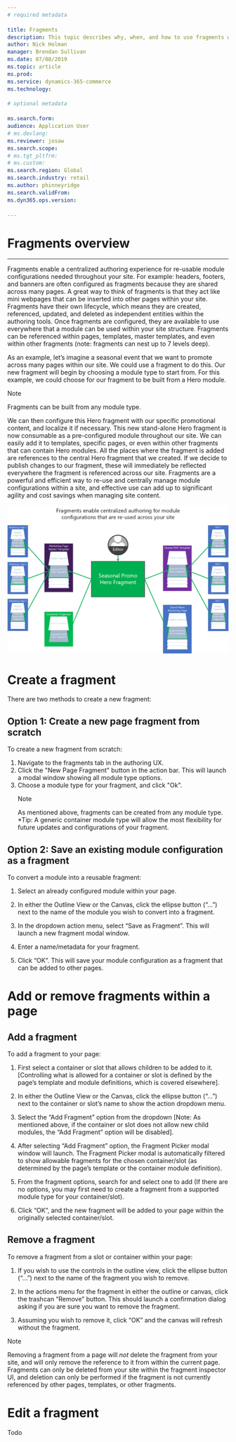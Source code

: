 ```yaml
---
# required metadata

title: Fragments
description: This topic describes why, when, and how to use fragments within the e-commerce authoring toolset.
author: Nick Holman
manager: Brendan Sullivan
ms.date: 07/08/2019
ms.topic: article
ms.prod: 
ms.service: dynamics-365-commerce
ms.technology: 

# optional metadata

ms.search.form:  
audience: Application User
# ms.devlang: 
ms.reviewer: josaw
ms.search.scope: 
# ms.tgt_pltfrm: 
# ms.custom: 
ms.search.region: Global
ms.search.industry: retail
ms.author: phinneyridge
ms.search.validFrom: 
ms.dyn365.ops.version: 

---
```

# Fragments overview
---
Fragments enable a centralized authoring experience for re-usable module configurations needed throughout your site. For example: headers, footers, and banners are often configured as fragments because they are shared across many pages. A great way to think of fragments is that they act like mini webpages that can be inserted into other pages within your site. Fragments have their own lifecycle, which means they are created, referenced, updated, and deleted as independent entities within the authoring tools. Once fragments are configured, they are available to use everywhere that a module can be used within your site structure. Fragments can be referenced within pages, templates, master templates, and even within other fragments (note: fragments can nest up to 7 levels deep).

As an example, let’s imagine a seasonal event that we want to promote across many pages within our site. We could use a fragment to do this. Our new fragment will begin by choosing a module type to start from. For this example, we could choose for our fragment to be built from a Hero module.
  > [!NOTE]
  > Fragments can be built from any module type. 
  
We can then configure this Hero fragment with our specific promotional content, and localize it if necessary. This new stand-alone Hero fragment is now consumable as a pre-configured module throughout our site. We can easily add it to templates, specific pages, or even within other fragments that can contain Hero modules. All the places where the fragment is added are references to the central Hero fragment that we created. If we decide to publish changes to our fragment, these will immediately be reflected everywhere the fragment is referenced across our site. Fragments are a powerful and efficient way to re-use and centrally manage module configurations within a site, and effective use can add up to significant agility and cost savings when managing site content.

![Common Concepts - Fragments Diagram 1](../commerce/media/fragment-figure1.png)
# Create a fragment
There are two methods to create a new fragment: 
## Option 1: Create a new page fragment from scratch
To create a new fragment from scratch:

1) Navigate to the fragments tab in the authoring UX.
2) Click the "New Page Fragment" button in the action bar. This will launch a modal window showing all module type options.
3) Choose a module type for your fragment, and click "Ok".
    > [!NOTE]
    > As mentioned above, fragments can be created from any module type.  *Tip: A generic container module type will allow the most flexibility for future updates and configurations of your fragment. 
## Option 2: Save an existing module configuration as a fragment

To convert a module into a reusable fragment:

1)  Select an already configured module within your page.

2)  In either the Outline View or the Canvas, click the ellipse button (“…”) next to the name of the module you wish to convert into a fragment.

3)  In the dropdown action menu, select “Save as Fragment”. This will launch a new fragment modal window.

4)  Enter a name/metadata for your fragment.

5)  Click “OK”. This will save your module configuration as a fragment that can be added to other pages.


# Add or remove fragments within a page
## Add a fragment
To add a fragment to your page:

1)  First select a container or slot that allows children to be added to it. \[Controlling what is allowed for a container or slot is defined by the page’s template and module definitions, which is covered elsewhere\].

2)  In either the Outline View or the Canvas, click the ellipse button (“…”) next to the container or slot’s name to show the action dropdown menu.

3)  Select the “Add Fragment” option from the dropdown \[Note: As mentioned above, if the container or slot does not allow new child modules, the “Add Fragment” option will be disabled\].

4)  After selecting “Add Fragment” option, the Fragment Picker modal window will launch. The Fragment Picker modal is automatically filtered to show allowable fragments for the chosen container/slot (as determined by the page’s template or the container module definition).

5)  From the fragment options, search for and select one to add (If there are no options, you may first need to create a fragment from a supported module type for your container/slot).

6)  Click “OK”, and the new fragment will be added to your page within the originally selected container/slot.

## Remove a fragment
To remove a fragment from a slot or container within your page:

1)  If you wish to use the controls in the outline view, click the ellipse button (“…”) next to the name of the fragment you wish to remove.

2)  In the actions menu for the fragment in either the outline or canvas, click the trashcan “Remove” button. This should launch a confirmation dialog asking if you are sure you want to remove the fragment.

3)  Assuming you wish to remove it, click “OK” and the canvas will refresh without the fragment.
  > [!NOTE]
  > Removing a fragment from a page will *not* delete the fragment from your site, and will only remove the reference to it from within the current page.  Fragments can only be deleted from your site within the fragment inspector UI, and deletion can only be performed if the fragment is not currently referenced by other pages, templates, or other fragments.
# Edit a fragment
Todo

